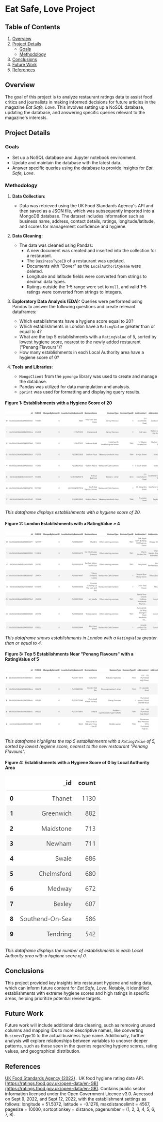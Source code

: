 # Eat Safe, Love Project

## Table of Contents

1. [Overview](#overview)
2. [Project Details](#project-details)
   - [Goals](#goals)
   - [Methodology](#methodology)
3. [Conclusions](#conclusions)
4. [Future Work](#future-work)
5. [References](#references)

## Overview

The goal of this project is to analyze restaurant ratings data to assist food critics and journalists in making informed decisions for future articles in the magazine *Eat Safe, Love*. This involves setting up a NoSQL database, updating the database, and answering specific queries relevant to the magazine's interests.

## Project Details

### Goals
- Set up a NoSQL database and Jupyter notebook environment.
- Update and maintain the database with the latest data.
- Answer specific queries using the database to provide insights for *Eat Safe, Love*.

### Methodology

1. **Data Collection:**
   - Data was retrieved using the UK Food Standards Agency's API and then saved as a JSON file, which was subsequently imported into a MongoDB database. The dataset includes information such as business name, address, contact details, ratings, longitude/latitude, and scores for management confidence and hygiene.

2. **Data Cleaning:**
   - The data was cleaned using Pandas:
     - A new document was created and inserted into the collection for a restaurant.
     - The `BusinessTypeID` of a restaurant was updated.
     - Documents with "Dover" as the `LocalAuthorityName` were deleted.
     - Longitude and latitude fields were converted from strings to decimal data types.
     - Ratings outside the 1-5 range were set to `null`, and valid 1-5 ratings were converted from strings to integers.

3. **Exploratory Data Analysis (EDA):**
   Queries were performed using Pandas to answer the following questions and create relevant dataframes:
   - Which establishments have a hygiene score equal to 20?
   - Which establishments in London have a `RatingValue` greater than or equal to 4?
   - What are the top 5 establishments with a `RatingValue` of 5, sorted by lowest hygiene score, nearest to the newly added restaurant ("Penang Flavours")?
   - How many establishments in each Local Authority area have a hygiene score of 0?

4. **Tools and Libraries:**
    - `MongoClient` from the `pymongo` library was used to create and manage the database.
    - Pandas was utilized for data manipulation and analysis.
    - `pprint` was used for formatting and displaying query results.

#### Figure 1: Establishments with a Hygiene Score of 20
![Figure 1](https://github.com/pixare7/nosql-project/blob/main/images/fig1.png)

*This dataframe displays establishments with a hygiene score of 20.*

#### Figure 2: London Establishments with a RatingValue ≥ 4
![Figure 2](https://github.com/pixare7/nosql-project/blob/main/images/fig2.png)

*This dataframe shows establishments in London with a `RatingValue` greater than or equal to 4.*

#### Figure 3: Top 5 Establishments Near "Penang Flavours" with a RatingValue of 5
![Figure 3](https://github.com/pixare7/nosql-project/blob/main/images/fig3.png)

*This dataframe highlights the top 5 establishments with a `RatingValue` of 5, sorted by lowest hygiene score, nearest to the new restaurant "Penang Flavours".*

#### Figure 4: Establishments with a Hygiene Score of 0 by Local Authority Area
![Figure 4](https://github.com/pixare7/nosql-project/blob/main/images/fig4.png)

*This dataframe displays the number of establishments in each Local Authority area with a hygiene score of 0.*

## Conclusions

This project provided key insights into restaurant hygiene and rating data, which can inform future content for *Eat Safe, Love*. Notably, it identified establishments with extreme hygiene scores and high ratings in specific areas, helping prioritize potential review targets. 

## Future Work

Future work will include additional data cleaning, such as removing unused columns and mapping IDs to more descriptive names, like converting `BusinessTypeID` to the actual business type name. Additionally, further analysis will explore relationships between variables to uncover deeper patterns, such as those seen in the queries regarding hygiene scores, rating values, and geographical distribution.

## References

[UK Food Standards Agency (2022)](https://www.food.gov.uk/)
. UK food hygiene rating data API. [https://ratings.food.gov.uk/open-data/en-GB](https://ratings.food.gov.uk/open-data/en-GB). Contains public sector information licensed under the Open Government Licence v3.0. Accessed on Sept 9, 2022, and Sept 12, 2022, with the establishment settings as follows: longitude = 51.5072, latitude = -0.1276, maxdistancelimit = 4567, pagesize = 10000, sortoptionkey = distance, pagenumber = (1, 2, 3, 4, 5, 6, 7, 8).

